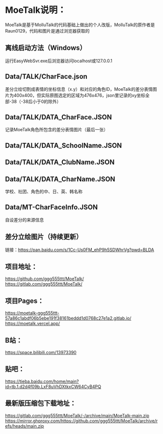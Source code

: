 # MoeTalk说明： 
MoeTalk是基于MolluTalk的代码基础上做出的个人改版，MolluTalk的原作者是Raun0129，代码和图片是通过浏览器获取的 
## 离线启动方法（Windows） 
运行EasyWebSvr.exe后浏览器访问localhost或127.0.0.1
## Data/TALK/CharFace.json 
差分立绘切割成表情的坐标信息（x.y）和对应的角色ID，MoeTalk的差分表情图片为400x400，但实际原图选定的区域为476x476，json里记录的xy坐标全部-38（-38后小于0的除外） 
## Data/TALK/DATA_CharFace.JSON 
记录MoeTalk角色所包含的差分表情图片（最后一张） 
## Data/TALK/DATA_SchoolName.JSON 
## Data/TALK/DATA_ClubName.JSON 
## Data/TALK/DATA_CharName.JSON 
学校、社团、角色的中、日、英、韩名称 
## Data/MT-CharFaceInfo.JSON 
自设差分的来源信息 
## 差分立绘图片（持续更新） 
链接：https://pan.baidu.com/s/1Cc-Us0FM_ehP9h5SDWhrVg?pwd=BLDA 
## 项目地址： 
https://github.com/ggg555ttt/MoeTalk/  
https://gitlab.com/ggg555ttt/MoeTalk/ 
## 项目Pages： 
https://moetalk-ggg555ttt-57a86c1abdf06b5ebe191f38161beddd1d0768c27e1a2.gitlab.io/  
https://moetalk.vercel.app/ 
## B站： 
https://space.bilibili.com/13973390 
## 贴吧： 
https://tieba.baidu.com/home/main?id=tb.1.d2d4f09b.LxF8uVhDXtkxCW64CyB4PQ
## 最新版压缩包下载地址： 
https://gitlab.com/ggg555ttt/MoeTalk/-/archive/main/MoeTalk-main.zip  
https://mirror.ghproxy.com/https://github.com/ggg555ttt/MoeTalk/archive/refs/heads/main.zip  
